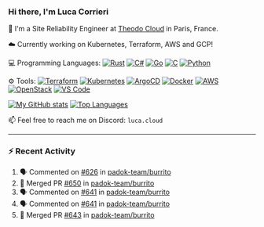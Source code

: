 ### Hi there, I'm Luca Corrieri

👋 I'm a Site Reliability Engineer at [Theodo Cloud](https://cloud.theodo.com/) in Paris, France.

☁️ Currently working on Kubernetes, Terraform, AWS and GCP!

💻 Programming Languages:
[![Rust](https://img.shields.io/badge/Rust-c14566?style=flat-square&logo=rust&logoColor=white)](#)
[![C#](https://img.shields.io/badge/C%23-1e9e25.svg?style=flat-square&logo=c%20sharp&logoColor=white)](#)
[![Go](https://img.shields.io/badge/Go-007d9c?style=flat-square&logo=go&logoColor=white)](#)
[![C](https://img.shields.io/badge/C-2570ae.svg?style=flat-square&logo=c&logoColor=white)](#)
[![Python](https://img.shields.io/badge/Python-3b78a7.svg?style=flat-square&logo=python&logoColor=white)](#)

⚙️ Tools:
[![Terraform](https://img.shields.io/badge/Terraform-7B42BC?style=flat-square&logo=terraform&logoColor=white)](#)
[![Kubernetes](https://img.shields.io/badge/Kubernetes-326CE5?style=flat-square&logo=kubernetes&logoColor=white)](#)
[![ArgoCD](https://img.shields.io/badge/ArgoCD-009485?style=flat-square&logo=argo&logoColor=white)](#)
[![Docker](https://img.shields.io/badge/Docker-2496ED?style=flat-square&logo=docker&logoColor=white)](#)
[![AWS](https://img.shields.io/badge/AWS-232F3E?style=flat-square&logo=amazonaws&logoColor=white)](#)
[![OpenStack](https://img.shields.io/badge/OpenStack-ED1944?style=flat-square&logo=openstack&logoColor=white)](#)
[![VS Code](https://img.shields.io/badge/VS%20Code-007ACC?style=flat-square&logo=visualstudiocode&logoColor=white)](#)

[![My GitHub stats](https://github-readme-stats.vercel.app/api?username=corrieriluca&hide_rank=true&count_private=true&include_all_commits=true&show_icons=true&theme=github_dark)](#)
[![Top Languages](https://github-readme-stats.vercel.app/api/top-langs/?username=corrieriluca&layout=compact&theme=github_dark)](#)

📫 Feel free to reach me on Discord: `luca.cloud`

---

### :zap: Recent Activity

<!--START_SECTION:activity-->
1. 🗣 Commented on [#626](https://github.com/padok-team/burrito/pull/626#issuecomment-3043848286) in [padok-team/burrito](https://github.com/padok-team/burrito)
2. 🎉 Merged PR [#650](https://github.com/padok-team/burrito/pull/650) in [padok-team/burrito](https://github.com/padok-team/burrito)
3. 🗣 Commented on [#641](https://github.com/padok-team/burrito/pull/641#issuecomment-3039187294) in [padok-team/burrito](https://github.com/padok-team/burrito)
4. 🗣 Commented on [#641](https://github.com/padok-team/burrito/pull/641#issuecomment-3039185142) in [padok-team/burrito](https://github.com/padok-team/burrito)
5. 🎉 Merged PR [#643](https://github.com/padok-team/burrito/pull/643) in [padok-team/burrito](https://github.com/padok-team/burrito)
<!--END_SECTION:activity-->
